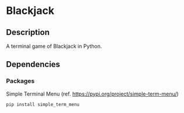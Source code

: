 # Blackjack

## Description
A terminal game of Blackjack in Python.

## Dependencies
### Packages
Simple Terminal Menu (ref. https://pypi.org/project/simple-term-menu/)

`pip install simple_term_menu`
